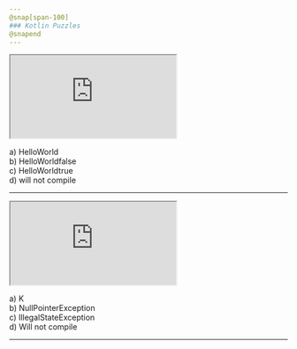 ```yaml
---
@snap[span-100]
### Kotlin Puzzles
@snapend
---
```


<iframe class="stretch" src="https://pl.kotl.in/RUvXzOwi7?theme=darcula&from=2&to=6"></iframe>

a) HelloWorld  
b) HelloWorldfalse  
c) HelloWorldtrue  
d) will not compile  

---

<iframe class="stretch" src="https://pl.kotl.in/09BlviouY?theme=darcula"></iframe>

a) K  
b) NullPointerException   
c) IllegalStateException  
d) Will not compile  

---